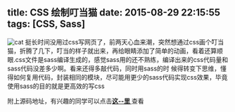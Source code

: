 title: CSS 绘制叮当猫
date: 2015-08-29 22:15:55
tags: [CSS, Sass]
---
<img src="/images/study/cat-css.jpg" alt="cat">
挺长时间没用过css写网页了，前两天心血来潮，突然想通过css画个叮当猫，折腾了几下，叮当的样子就出来，再给眼睛添加了简单的动画，看着还算顺眼.css文件是sass编译生成的，感觉sass用的还不熟练，编译出来的css代码量和sass代码没差多少啊。看来还得多敲代码，同时用sass的时
候得转变下思维，懂得如何复用代码，封装相同的模块，尽可能用更少的sass代码实现css效果，毕竟使用sass的目的就是更高效的写css

附上源码地址，有兴趣的同学可以点击<a href="https://github.com/yourlei/CSS"><strong>这--里	</strong></a>查看